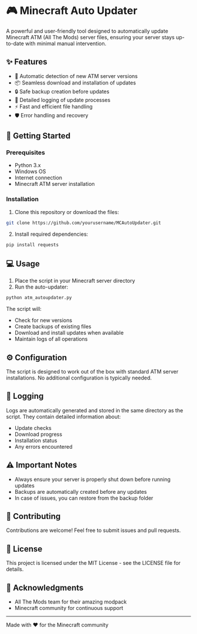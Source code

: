 # 🎮 Minecraft Auto Updater

A powerful and user-friendly tool designed to automatically update Minecraft ATM (All The Mods) server files, ensuring your server stays up-to-date with minimal manual intervention.

## ✨ Features

- 🔄 Automatic detection of new ATM server versions
- 📦 Seamless download and installation of updates
- 🔒 Safe backup creation before updates
- 📝 Detailed logging of update processes
- ⚡ Fast and efficient file handling
- 🛡️ Error handling and recovery

## 🚀 Getting Started

### Prerequisites

- Python 3.x
- Windows OS
- Internet connection
- Minecraft ATM server installation

### Installation

1. Clone this repository or download the files:
```bash
git clone https://github.com/yourusername/MCAutoUpdater.git
```

2. Install required dependencies:
```bash
pip install requests
```

## 💻 Usage

1. Place the script in your Minecraft server directory
2. Run the auto-updater:
```bash
python atm_autoupdater.py
```

The script will:
- Check for new versions
- Create backups of existing files
- Download and install updates when available
- Maintain logs of all operations

## ⚙️ Configuration

The script is designed to work out of the box with standard ATM server installations. No additional configuration is typically needed.

## 📝 Logging

Logs are automatically generated and stored in the same directory as the script. They contain detailed information about:
- Update checks
- Download progress
- Installation status
- Any errors encountered

## ⚠️ Important Notes

- Always ensure your server is properly shut down before running updates
- Backups are automatically created before any updates
- In case of issues, you can restore from the backup folder

## 🤝 Contributing

Contributions are welcome! Feel free to submit issues and pull requests.

## 📄 License

This project is licensed under the MIT License - see the LICENSE file for details.

## 🙏 Acknowledgments

- All The Mods team for their amazing modpack
- Minecraft community for continuous support

---
Made with ❤️ for the Minecraft community
